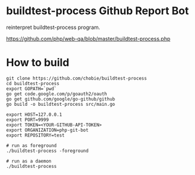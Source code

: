 buildtest-process Github Report Bot
===================================

reinterpret buildtest-process program.

https://github.com/php/web-qa/blob/master/buildtest-process.php

How to build
============

```
git clone https://github.com/chobie/buildtest-process
cd buildtest-process
export GOPATH=`pwd`
go get code.google.com/p/goauth2/oauth
go get github.com/google/go-github/github
go build -o buildtest-process src/main.go

export HOST=127.0.0.1
export PORT=9999
export TOKEN=<YOUR-GITHUB-API-TOKEN>
export ORGANIZATION=php-git-bot
export REPOSITORY=test

# run as foreground
./buildtest-process -foreground

# run as a daemon
./buildtest-process
```